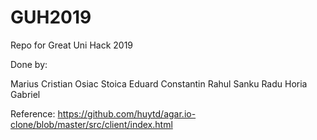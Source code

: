 # GUH2019

Repo for Great Uni Hack 2019

Done by:

Marius Cristian Osiac
Stoica Eduard Constantin
Rahul Sanku
Radu Horia Gabriel

Reference:
https://github.com/huytd/agar.io-clone/blob/master/src/client/index.html
